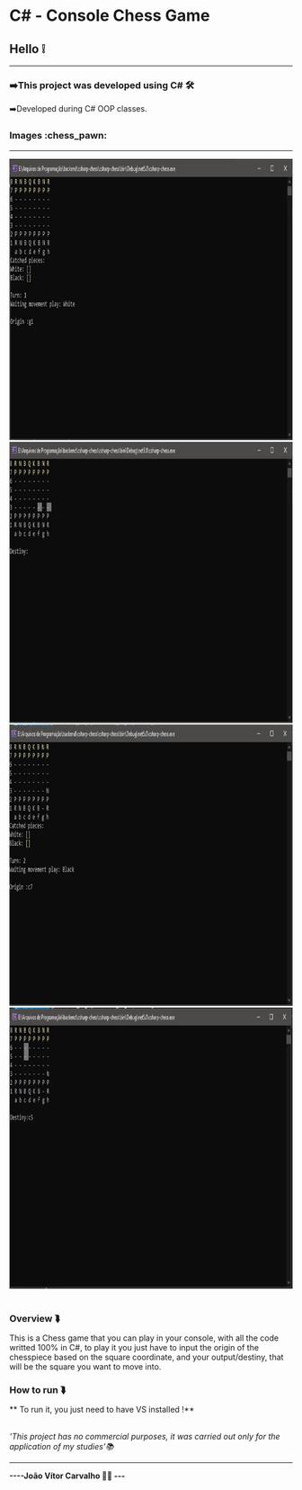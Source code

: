 # C# - Console Chess Game

<h2>Hello ❕</h2>
<hr>
<h3>➡️This project was developed using <strong>C#</strong> 🛠️</h3>
<p>➡️Developed during C# OOP classes.</p>
<h3>Images :chess_pawn:</h3>
<hr>
<div style="display: inline_block">
<img allign="center" height="500px" src="imgs/img-1.JPG"></img>
<br>
<img allign="center" height="500px" src="imgs/img-2.JPG"></img>
<br>
<img allign="center" height="500px" src="imgs/img-3.JPG"></img>
<br>
<img allign="center" height="500px" src="imgs/img-4.JPG"></img>
</div>
<br>
<h3>Overview ⮯</h3>
<p>This is a Chess game that you can play in your console, with all the code writted 100% in C#, to play it you just have to input the origin of the chesspiece based on the  square coordinate, and your output/destiny, that will be the square you want to move into.</p>

<h3>How to run ⮯</h3>
<p>** To run it, you just need to have VS installed !**</p>
<br>
<em>'This project has no commercial purposes, it was carried out only for the application of my studies'📚</em>
<hr>
<strong>----João Vítor Carvalho 👨‍💻 ---</strong>
